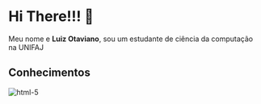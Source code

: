 # Hi There!!! 👋
Meu nome e **Luiz Otaviano**, sou um estudante de ciência da computação na UNIFAJ

## Conhecimentos
![html-5](https://github.com/LuizOtaviano/LuizOtaviano/assets/77416563/9cb50b93-08c0-4fb5-851c-f8cef328fde6)


